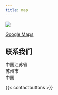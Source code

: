 ```yaml
---
title: map
---
```


![](/uploads/map02.png)

[Google Maps](https://www.google.com/maps)

## 联系我们

中国江苏省  
苏州市  
中国

{{< contactbuttons >}}